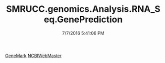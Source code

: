 ﻿---
title: SMRUCC.genomics.Analysis.RNA_Seq.GenePrediction
date: 7/7/2016 5:41:06 PM
---

[GeneMark](T-SMRUCC.genomics.Analysis.RNA_Seq.GenePrediction.GeneMark.html)
[NCBIWebMaster](T-SMRUCC.genomics.Analysis.RNA_Seq.GenePrediction.NCBIWebMaster.html)
